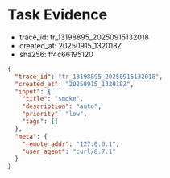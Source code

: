 # Task Evidence

- trace_id: tr_13198895_20250915132018
- created_at: 20250915_132018Z
- sha256: ff4c66195120

```json
{
  "trace_id": "tr_13198895_20250915132018",
  "created_at": "20250915_132018Z",
  "input": {
    "title": "smoke",
    "description": "auto",
    "priority": "low",
    "tags": []
  },
  "meta": {
    "remote_addr": "127.0.0.1",
    "user_agent": "curl/8.7.1"
  }
}
```
